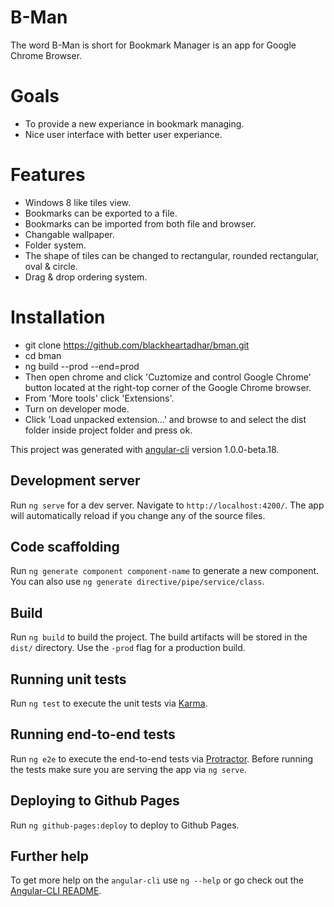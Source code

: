 # B-Man

The word B-Man is short for Bookmark Manager is an app for Google Chrome Browser.

# Goals

* To provide a new experiance in bookmark managing.
* Nice user interface with better user experiance.

# Features

* Windows 8 like tiles view.
* Bookmarks can be exported to a file.
* Bookmarks can be imported from both file and browser.
* Changable wallpaper.
* Folder system.
* The shape of tiles can be changed to rectangular, rounded rectangular, oval & circle.
* Drag & drop ordering system.

# Installation

* git clone https://github.com/blackheartadhar/bman.git
* cd bman
* ng build --prod --end=prod
* Then open chrome and click 'Cuztomize and control Google Chrome' button located at the right-top corner of the Google Chrome browser.
* From 'More tools' click 'Extensions'.
* Turn on developer mode.
* Click 'Load unpacked extension...' and browse to and select the dist folder inside project folder and press ok.

This project was generated with [angular-cli](https://github.com/angular/angular-cli) version 1.0.0-beta.18.

## Development server
Run `ng serve` for a dev server. Navigate to `http://localhost:4200/`. The app will automatically reload if you change any of the source files.

## Code scaffolding

Run `ng generate component component-name` to generate a new component. You can also use `ng generate directive/pipe/service/class`.

## Build

Run `ng build` to build the project. The build artifacts will be stored in the `dist/` directory. Use the `-prod` flag for a production build.

## Running unit tests

Run `ng test` to execute the unit tests via [Karma](https://karma-runner.github.io).

## Running end-to-end tests

Run `ng e2e` to execute the end-to-end tests via [Protractor](http://www.protractortest.org/).
Before running the tests make sure you are serving the app via `ng serve`.

## Deploying to Github Pages

Run `ng github-pages:deploy` to deploy to Github Pages.

## Further help

To get more help on the `angular-cli` use `ng --help` or go check out the [Angular-CLI README](https://github.com/angular/angular-cli/blob/master/README.md).
